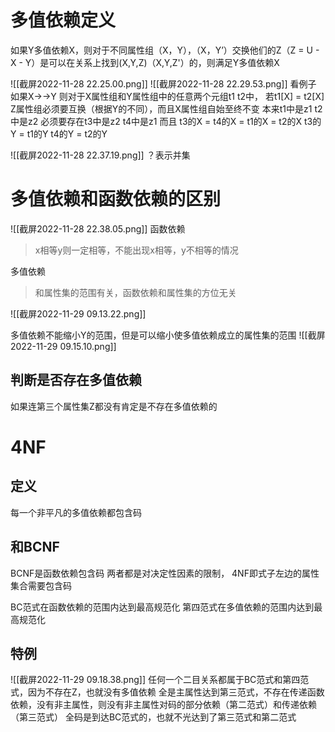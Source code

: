 # 多值依赖定义
如果Y多值依赖X，则对于不同属性组（X，Y），（X，Y’）交换他们的Z（Z = U - X - Y）是可以在关系上找到(X,Y,Z)（X,Y,Z'）的，则满足Y多值依赖X

![[截屏2022-11-28 22.25.00.png]]
![[截屏2022-11-28 22.29.53.png]]
看例子
如果X->->Y 
则对于X属性组和Y属性组中的任意两个元组t1 t2中，
若t1[X] = t2[X] Z属性组必须要互换（根据Y的不同），而且X属性组自始至终不变
本来t1中是z1 t2中是z2
必须要存在t3中是z2 t4中是z1 而且
t3的X = t4的X = t1的X = t2的X
t3的Y = t1的Y    t4的Y = t2的Y

![[截屏2022-11-28 22.37.19.png]]
？表示并集

# 多值依赖和函数依赖的区别
![[截屏2022-11-28 22.38.05.png]]
函数依赖
> x相等y则一定相等，不能出现x相等，y不相等的情况

多值依赖
> 和属性集的范围有关，函数依赖和属性集的方位无关

![[截屏2022-11-29 09.13.22.png]]

多值依赖不能缩小Y的范围，但是可以缩小使多值依赖成立的属性集的范围
![[截屏2022-11-29 09.15.10.png]]

## 判断是否存在多值依赖
如果连第三个属性集Z都没有肯定是不存在多值依赖的


# 4NF
## 定义
每一个非平凡的多值依赖都包含码
## 和BCNF
BCNF是函数依赖包含码
两者都是对决定性因素的限制，
4NF即式子左边的属性集合需要包含码

BC范式在函数依赖的范围内达到最高规范化
第四范式在多值依赖的范围内达到最高规范化

## 特例
![[截屏2022-11-29 09.18.38.png]]
任何一个二目关系都属于BC范式和第四范式，因为不存在Z，也就没有多值依赖
全是主属性达到第三范式，不存在传递函数依赖，没有非主属性，则没有非主属性对码的部分依赖（第二范式）和传递依赖（第三范式）
全码是到达BC范式的，也就不光达到了第三范式和第二范式
